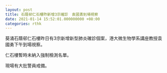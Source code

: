 ```yaml
---
layout: post
title: 石蔭邨仁石樓昨新增3宗確診　袁國勇到場視察
date: 2021-01-14 15:52:01.000000000 +08:00
categories: rthk
---
```


葵涌石蔭邨仁石樓昨日有3宗新增新型肺炎確診個案，港大微生物學系講座教授袁國勇下午到場視察。

仁石樓暫時未納入強制檢測名單。

現場有大批警員戒備。
